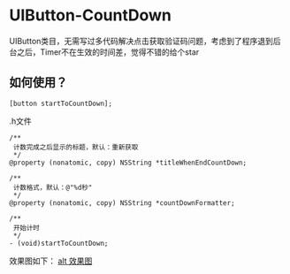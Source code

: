 # UIButton-CountDown
UIButton类目，无需写过多代码解决点击获取验证码问题，考虑到了程序退到后台之后，Timer不在生效的时间差，觉得不错的给个star
## 如何使用？
```
[button startToCountDown];
```
.h文件
```
/**
 计数完成之后显示的标题，默认：重新获取
 */
@property (nonatomic, copy) NSString *titleWhenEndCountDown;

/**
 计数格式，默认：@"%d秒"
 */
@property (nonatomic, copy) NSString *countDownFormatter;

/**
 开始计时
 */
- (void)startToCountDown;
```

效果图如下：
[alt 效果图](https://github.com/absss/UIButton-CountDown/blob/master/demo2.gif)
